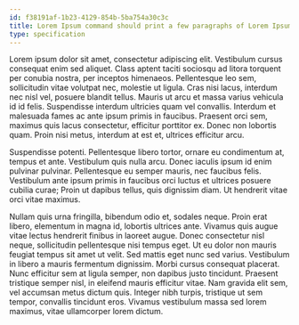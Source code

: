 ```yaml
---
id: f38191af-1b23-4129-854b-5ba754a30c3c
title: Lorem Ipsum command should print a few paragraphs of Lorem Ipsum
type: specification
---
```


Lorem ipsum dolor sit amet, consectetur adipiscing elit. Vestibulum cursus consequat enim sed aliquet. Class aptent taciti sociosqu ad litora torquent per conubia nostra, per inceptos himenaeos. Pellentesque leo sem, sollicitudin vitae volutpat nec, molestie ut ligula. Cras nisi lacus, interdum nec nisl vel, posuere blandit tellus. Mauris ut arcu et massa varius vehicula id id felis. Suspendisse interdum ultricies quam vel convallis. Interdum et malesuada fames ac ante ipsum primis in faucibus. Praesent orci sem, maximus quis lacus consectetur, efficitur porttitor ex. Donec non lobortis quam. Proin nisi metus, interdum at est et, ultrices efficitur arcu.

Suspendisse potenti. Pellentesque libero tortor, ornare eu condimentum at, tempus et ante. Vestibulum quis nulla arcu. Donec iaculis ipsum id enim pulvinar pulvinar. Pellentesque eu semper mauris, nec faucibus felis. Vestibulum ante ipsum primis in faucibus orci luctus et ultrices posuere cubilia curae; Proin ut dapibus tellus, quis dignissim diam. Ut hendrerit vitae orci vitae maximus.

Nullam quis urna fringilla, bibendum odio et, sodales neque. Proin erat libero, elementum in magna id, lobortis ultrices ante. Vivamus quis augue vitae lectus hendrerit finibus in laoreet augue. Donec consectetur nisl neque, sollicitudin pellentesque nisi tempus eget. Ut eu dolor non mauris feugiat tempus sit amet ut velit. Sed mattis eget nunc sed varius. Vestibulum in libero a mauris fermentum dignissim. Morbi cursus consequat placerat. Nunc efficitur sem at ligula semper, non dapibus justo tincidunt. Praesent tristique semper nisl, in eleifend mauris efficitur vitae. Nam gravida elit sem, vel accumsan metus dictum quis. Integer nibh turpis, tristique ut sem tempor, convallis tincidunt eros. Vivamus vestibulum massa sed lorem maximus, vitae ullamcorper lorem dictum.
